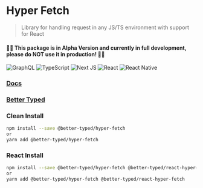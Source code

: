 # Hyper Fetch

> Library for handling request in any JS/TS environment with support for React

#### 🚧🚧 This package is in Alpha Version and currently in full development, please do NOT use it in production! 🚧🚧

![GraphQL](https://img.shields.io/badge/-GraphQL-E10098?style=for-the-badge&logo=graphql&logoColor=white)
![TypeScript](https://img.shields.io/badge/typescript-%23007ACC.svg?style=for-the-badge&logo=typescript&logoColor=white)
![Next JS](https://img.shields.io/badge/Next-black?style=for-the-badge&logo=next.js&logoColor=white)
![React](https://img.shields.io/badge/react-%2320232a.svg?style=for-the-badge&logo=react&logoColor=%2361DAFB)
![React Native](https://img.shields.io/badge/react_native-%2320232a.svg?style=for-the-badge&logo=react&logoColor=%2361DAFB)

### [Docs](https://hyperfetch.bettertyped.com/)

### [Better Typed](https://bettertyped.com/docs/Overview)

### Clean Install

```bash
npm install --save @better-typed/hyper-fetch
or
yarn add @better-typed/hyper-fetch
```

### React Install

```bash
npm install --save @better-typed/hyper-fetch @better-typed/react-hyper-fetch
or
yarn add @better-typed/hyper-fetch @better-typed/react-hyper-fetch
```
